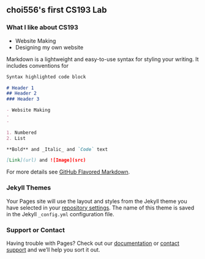 ## choi556's first CS193 Lab


### What I like about CS193
- Website Making
- Designing my own website

Markdown is a lightweight and easy-to-use syntax for styling your writing. It includes conventions for

```markdown
Syntax highlighted code block

# Header 1
## Header 2
### Header 3

- Website Making
- 
- 

1. Numbered
2. List

**Bold** and _Italic_ and `Code` text

[Link](url) and ![Image](src)
```

For more details see [GitHub Flavored Markdown](https://guides.github.com/features/mastering-markdown/).

### Jekyll Themes

Your Pages site will use the layout and styles from the Jekyll theme you have selected in your [repository settings](https://github.com/kalutes/CS193_Fall18_Lab1/settings). The name of this theme is saved in the Jekyll `_config.yml` configuration file.

### Support or Contact

Having trouble with Pages? Check out our [documentation](https://help.github.com/categories/github-pages-basics/) or [contact support](https://github.com/contact) and we’ll help you sort it out.
